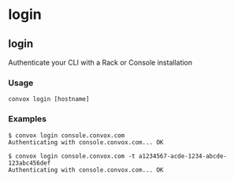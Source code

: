 # login

## login

Authenticate your CLI with a Rack or Console installation

### Usage

    convox login [hostname]

### Examples

    $ convox login console.convox.com
    Authenticating with console.convox.com... OK

    $ convox login console.convox.com -t a1234567-acde-1234-abcde-123abc456def
    Authenticating with console.convox.com... OK
